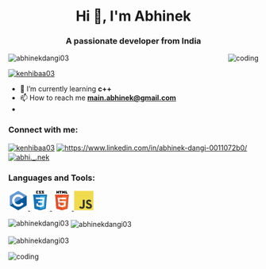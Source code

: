 <h1 align="center">Hi 👋, I'm Abhinek</h1>
<h3 align="center">A passionate developer from India</h3>
<img align="right" alt="coding" width="auto" src="https://i.giphy.com/media/v1.Y2lkPTc5MGI3NjExaGZlOWxuYzk4aW50dXJzcWRhMzlrNW4zb3N6eHZtdW54a203dHh3NCZlcD12MV9pbnRlcm5hbF9naWZfYnlfaWQmY3Q9Zw/kbRb4eyCNC0aMz5x68/giphy.gif">

<p align="left"> <img src="https://komarev.com/ghpvc/?username=abhinekdangi03&label=Profile%20views&color=0e75b6&style=flat" alt="abhinekdangi03" /> </p>

<p align="left"> <a href="https://twitter.com/kenhibaa03" target="blank"><img src="https://img.shields.io/twitter/follow/kenhibaa03?logo=twitter&style=for-the-badge" alt="kenhibaa03" /></a> </p>

- 🌱 I’m currently learning **c++**
- 📫 How to reach me **main.abhinek@gmail.com**
-

<h3 align="left">Connect with me:</h3>
<p align="left">
<a href="https://twitter.com/kenhibaa03" target="blank"><img align="center" src="https://raw.githubusercontent.com/rahuldkjain/github-profile-readme-generator/master/src/images/icons/Social/twitter.svg" alt="kenhibaa03" height="30" width="40" /></a>
<a href="https://linkedin.com/in/https://www.linkedin.com/in/abhinek-dangi-0011072b0/" target="blank"><img align="center" src="https://raw.githubusercontent.com/rahuldkjain/github-profile-readme-generator/master/src/images/icons/Social/linked-in-alt.svg" alt="https://www.linkedin.com/in/abhinek-dangi-0011072b0/" height="30" width="40" /></a>
<a href="https://instagram.com/abhi._.nek" target="blank"><img align="center" src="https://raw.githubusercontent.com/rahuldkjain/github-profile-readme-generator/master/src/images/icons/Social/instagram.svg" alt="abhi._.nek" height="30" width="40" /></a>
</p>


<h3 align="left">Languages and Tools:</h3>
<p align="left"> <a href="https://www.cprogramming.com/" target="_blank" rel="noreferrer"> <img src="https://raw.githubusercontent.com/devicons/devicon/master/icons/c/c-original.svg" alt="c" width="40" height="40"/> </a> <a href="https://www.w3schools.com/css/" target="_blank" rel="noreferrer"> <img src="https://raw.githubusercontent.com/devicons/devicon/master/icons/css3/css3-original-wordmark.svg" alt="css3" width="40" height="40"/> </a> <a href="https://www.w3.org/html/" target="_blank" rel="noreferrer"> <img src="https://raw.githubusercontent.com/devicons/devicon/master/icons/html5/html5-original-wordmark.svg" alt="html5" width="40" height="40"/> </a> <a href="https://developer.mozilla.org/en-US/docs/Web/JavaScript" target="_blank" rel="noreferrer"> <img src="https://raw.githubusercontent.com/devicons/devicon/master/icons/javascript/javascript-original.svg" alt="javascript" width="40" height="40"/> </a> </p>

<p><img align="left" src="https://github-readme-stats.vercel.app/api/top-langs?username=abhinekdangi03&show_icons=true&locale=en&layout=compact" alt="abhinekdangi03" /></p>

<p>&nbsp;<img align="center" src="https://github-readme-stats.vercel.app/api?username=abhinekdangi03&show_icons=true&locale=en" alt="abhinekdangi03" /></p>

<p><img align="center" src="https://github-readme-streak-stats.herokuapp.com/?user=abhinekdangi03&" alt="abhinekdangi03" /></p>
<img align="center" alt="coding" width="250" src="https://github.com/user-attachments/assets/483dd471-efce-4ac0-9d2e-d0a163818426">
